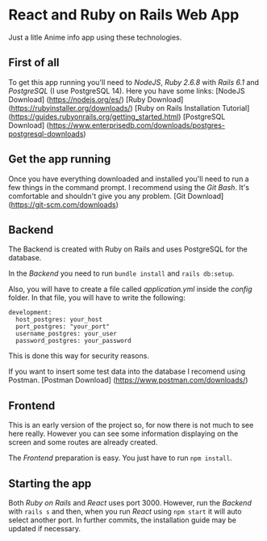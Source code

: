 # React and Ruby on Rails Web App
Just a litle Anime info app using these technologies.

## First of all
To get this app running you'll need to *NodeJS*, *Ruby 2.6.8* with *Rails 6.1* and *PostgreSQL* (I use PostgreSQL 14).
Here you have some links:
[NodeJS Download] (https://nodejs.org/es/)
[Ruby Download] (https://rubyinstaller.org/downloads/)
[Ruby on Rails Installation Tutorial] (https://guides.rubyonrails.org/getting_started.html)
[PostgreSQL Download] (https://www.enterprisedb.com/downloads/postgres-postgresql-downloads)

## Get the app running
Once you have everything downloaded and installed you'll need to run a few things in the command prompt.
I recommend using the *Git Bash*. It's comfortable and shouldn't give you any problem.
[Git Download] (https://git-scm.com/downloads)

## Backend
The Backend is created with Ruby on Rails and uses PostgreSQL for the database.

In the *Backend* you need to run ```bundle install``` and ```rails db:setup```.

Also, you will have to create a file called *application.yml* inside the *config* folder.
In that file, you will have to write the following:
```
development:
  host_postgres: your_host
  port_postgres: "your_port"
  username_postgres: your_user
  password_postgres: your_password
```
This is done this way for security reasons.

If you want to insert some test data into the database I recomend using Postman.
[Postman Download] (https://www.postman.com/downloads/)

## Frontend
This is an early version of the project so, for now there is not much to see here really.
However you can see some information displaying on the screen and some routes are already created.

The *Frontend* preparation is easy. You just have to run ```npm install```.

## Starting the app
Both *Ruby on Rails* and *React* uses port 3000.
However, run the *Backend* with ```rails s``` and then, when you run *React* using ```npm start``` it will auto select another port.
In further commits, the installation guide may be updated if necessary.
